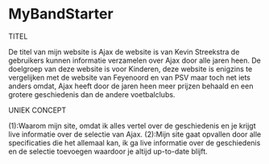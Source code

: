 # MyBandStarter

TITEL

De titel van mijn website is Ajax de website is van Kevin Streekstra de gebruikers kunnen informatie verzamelen over Ajax door alle jaren heen.
De doelgroep van deze website is voor Kinderen, deze website is enigzins te vergelijken met de website van Feyenoord en van PSV maar toch net iets anders
omdat, Ajax heeft door de jaren heen meer prijzen behaald en een grotere geschiedenis dan de andere voetbalclubs.


UNIEK CONCEPT

(1):Waarom mijn site, omdat ik alles vertel over de geschiedenis en je krijgt live informatie over de selectie van Ajax.
(2):Mijn site gaat opvallen door alle specificaties die het allemaal kan, ik ga live informatie over de geschiedenis en de selectie toevoegen waardoor je altijd up-to-date blijft.

